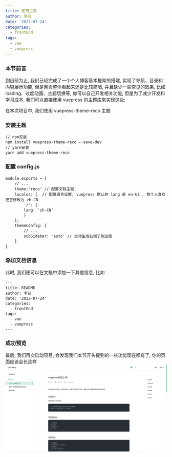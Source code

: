 ```yaml
---
title: 使用主题
author: 李巳
date: '2022-07-24'
categories:
  - frontEnd
tags:
  - vue
  - vuepress
---
```


### 本节前言

到目前为止, 我们已经完成了一个个人博客基本框架的搭建, 实现了导航、目录和内容展示功能, 但是网页整体看起来还是比较简陋, 并且缺少一些常见的效果, 比如 loading、过度动画、主题切换等, 你可以自己开发相关功能, 但是为了减少开发和学习成本, 我们可以直接使用 vuepress 的主题库来实现这些;

在本次项目中, 我们使用 vuepress-theme-reco 主题

### 安装主题

```
// npm安装
npm install vuepress-theme-reco --save-dev
// yarn安装
yarn add vuepress-theme-reco
```

### 配置 config.js

```
module.exports = {
    // ...
    theme:'reco' // 配置文档主题,
    locales: {  // 配置语言设置, vuepress 默认的 lang 是 en-US , 我个人喜欢把它修改为 zh-CN
        '/': {
        lang: 'zh-CN'
        }
    },
    themeConfig: {
        // ...
        subSidebar: 'auto' // 自动生成右侧子侧边栏
    }
}
```

### 添加文档信息

此时, 我们便可以在文档中添加一下其他信息, 比如

```
---
title: README
author: 李巳
date: '2022-07-24'
categories:
  - frontEnd
tags:
  - vue
  - vuepress
---
```

### 成功预览

最后, 我们再次启动项目, 会发现我们本节开头提到的一些功能现在都有了, 你的页面应该会长这样
![图片](./imgs/themeInit.png)